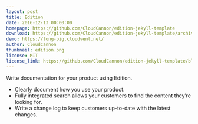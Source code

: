 ```yaml
---
layout: post
title: Edition
date: 2016-12-13 00:00:00
homepage: https://github.com/CloudCannon/edition-jekyll-template
download: https://github.com/CloudCannon/edition-jekyll-template/archive/master.zip
demo: https://long-pig.cloudvent.net/
author: CloudCannon
thumbnail: edition.png
license: MIT
license_link: https://github.com/CloudCannon/edition-jekyll-template/blob/master/LICENSE
---
```


Write documentation for your product using Edition.

* Clearly document how you use your product.
* Fully integrated search allows your customers to find the content they’re looking for.
* Write a change log to keep customers up-to-date with the latest changes.
